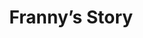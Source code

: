 --- 
layout: case-study
permalink: "/modules/person-centered-care/franny/"
video: url
title: Franny’s Story

background: Franny is a 48 year old woman that lives in a four story walk up apartment building.  Originally from small town Saskatachewan, Franny moved west about 14 years ago after she divorced her ex-husband of 12 years. She is from a large conservative family and her father was the town’s minister.   During the marriage, Franny went through some challenging times not being able to conceive due to endometriosis and she was also diagnosed with depression. When Franny located to Vancouver for a fresh start, she did not know anyone and had little support from family or friends back home who disapproved of her divorce.   Franny was diagnosed with bipolar Type 1 disorder about 10 years ago after going through a manic episode where she was self medicating with street drugs. Subsequently, she contracted Hepatitis C. After Franny completed her drug rehabilitation, she met her current partner Paula. Paula is Metis, also from the prairies, and the two moved in together after dating for six months. Six months ago, Franny was diagnosed with stage III ovarian cancer and immediately started on chemotherapy. She has been experiencing significant nausea with the chemo and is using medicinal marijuana to help control it. Paula was concerned about Franny using medicinal marijuana because of her history with substance use disorder. Paula has been talking to an elder about doing a healing circle for Franny.


medications:
  - Harvoni one tablet daily
  - Epival 500 mg po daily
  - Seroquel 200 mg po twice a day
  - Maxeran 20mg po QID before meals
  - Ondansetron 8 mg q 8h po prn
  - Dexamethasone 2 mg po OD
  - Ranitidine 150 mg po BID

initial-visit: Franny appears pale and tired. She is having problems eating due to the nausea. She has been missing taking her medications because of the nausea and Paula worries that this may contribute to a change in her mental health. Most recently, Franny had an emergency appendectomy and the surgical incision has dehisced.

reflection:
  - Do you have any preconceived ideas when caring for clients with mental health challenges or substance use disorder? What are they?
  - Are there any potential implications with clients using cannabis? 
  - What might you ask Franny to contribute to your holistic assessment of her health and situation? 
  - How might you engage  with Franny and Paula to support the care needs they identify?
  - What are some potential resources or other people that could be accessed to support Franny?
  - What might be involved in co-creating a care plan for this family?
---